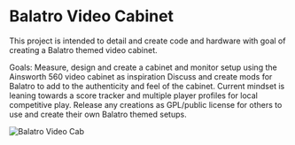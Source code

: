 # Balatro Video Cabinet
This project is intended to detail and create code and hardware with goal of creating a Balatro themed video cabinet.

Goals:
Measure, design and create a cabinet and monitor setup using the Ainsworth 560 video cabinet as inspiration
Discuss and create mods for Balatro to add to the authenticity and feel of the cabinet. Current mindset is leaning towards a score tracker and multiple player profiles for local competitive play.
Release any creations as GPL/public license for others to use and create their own Balatro themed setups.

![Balatro Video Cab](https://i.ibb.co/SD9y1r0s/Balatro-Cab.png)

